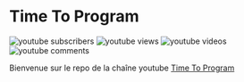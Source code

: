 # Time To Program

![youtube subscribers](https://img.shields.io/badge/dynamic/json?color=red&label=subscribers&query=%24.items.0.statistics.subscriberCount&url=https%3A%2F%2Fwww.googleapis.com%2Fyoutube%2Fv3%2Fchannels%3Fpart%3Dstatistics%26id%3DUC-9PyPL21WQWisquSQIqGmQ%26key%3DAIzaSyAhW36CjA1J0oa85MPmrTa9oAeYCGuPWZQ)
![youtube views](https://img.shields.io/badge/dynamic/json?color=blue&label=views&query=%24.items.0.statistics.viewCount&url=https%3A%2F%2Fwww.googleapis.com%2Fyoutube%2Fv3%2Fchannels%3Fpart%3Dstatistics%26id%3DUC-9PyPL21WQWisquSQIqGmQ%26key%3DAIzaSyAhW36CjA1J0oa85MPmrTa9oAeYCGuPWZQ)
![youtube videos](https://img.shields.io/badge/dynamic/json?color=success&label=videos&query=%24.items.0.statistics.videoCount&url=https%3A%2F%2Fwww.googleapis.com%2Fyoutube%2Fv3%2Fchannels%3Fpart%3Dstatistics%26id%3DUC-9PyPL21WQWisquSQIqGmQ%26key%3DAIzaSyAhW36CjA1J0oa85MPmrTa9oAeYCGuPWZQ)
![youtube comments](https://img.shields.io/badge/dynamic/json?color=lightgrey&label=comments&query=%24.items.0.statistics.commentCount&url=https%3A%2F%2Fwww.googleapis.com%2Fyoutube%2Fv3%2Fchannels%3Fpart%3Dstatistics%26id%3DUC-9PyPL21WQWisquSQIqGmQ%26key%3DAIzaSyAhW36CjA1J0oa85MPmrTa9oAeYCGuPWZQ)

Bienvenue sur le repo de la chaîne youtube [Time To Program](https://www.youtube.com/channel/UC-9PyPL21WQWisquSQIqGmQ/)
